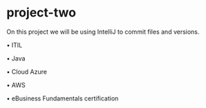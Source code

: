 # project-two
On this project we will be using IntelliJ to commit files and versions. 


•	ITIL 

•	Java

•	Cloud Azure

•	AWS 

•	eBusiness Fundamentals certification
